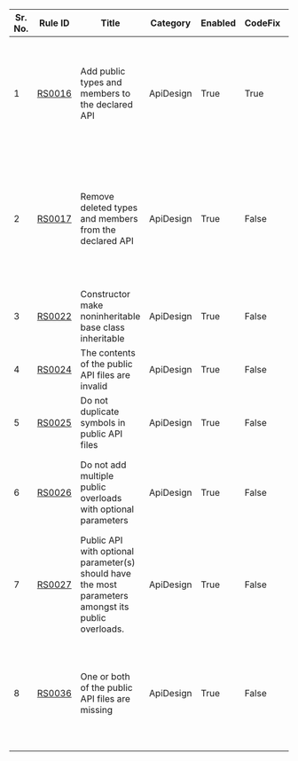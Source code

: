 
Sr. No. | Rule ID | Title | Category | Enabled | CodeFix | Description |
--------|---------|-------|----------|---------|---------|--------------------------------------------------------------------------------------------------------------|
1 | [RS0016](https://github.com/dotnet/roslyn-analyzers/blob/master/src/PublicApiAnalyzers/PublicApiAnalyzers.Help.md) | Add public types and members to the declared API | ApiDesign | True | True | All public types and members should be declared in PublicAPI.txt. This draws attention to API changes in the code reviews and source control history, and helps prevent breaking changes. |
2 | [RS0017](https://github.com/dotnet/roslyn-analyzers/blob/master/src/PublicApiAnalyzers/PublicApiAnalyzers.Help.md) | Remove deleted types and members from the declared API | ApiDesign | True | False | When removing a public type or member the corresponding entry in PublicAPI.txt should also be removed. This draws attention to API changes in the code reviews and source control history, and helps prevent breaking changes. |
3 | [RS0022](https://github.com/dotnet/roslyn-analyzers/blob/master/src/PublicApiAnalyzers/PublicApiAnalyzers.Help.md) | Constructor make noninheritable base class inheritable | ApiDesign | True | False | Constructor makes its noninheritable base class inheritable, thereby exposing its protected members. |
4 | [RS0024](https://github.com/dotnet/roslyn-analyzers/blob/master/src/PublicApiAnalyzers/PublicApiAnalyzers.Help.md) | The contents of the public API files are invalid | ApiDesign | True | False | The contents of the public API files are invalid: {0} |
5 | [RS0025](https://github.com/dotnet/roslyn-analyzers/blob/master/src/PublicApiAnalyzers/PublicApiAnalyzers.Help.md) | Do not duplicate symbols in public API files | ApiDesign | True | False | The symbol '{0}' appears more than once in the public API files. |
6 | [RS0026](https://github.com/dotnet/roslyn/blob/master/docs/Adding%20Optional%20Parameters%20in%20Public%20API.md) | Do not add multiple public overloads with optional parameters | ApiDesign | True | False | Symbol '{0}' violates the backcompat requirement: 'Do not add multiple overloads with optional parameters'. See '{1}' for details. |
7 | [RS0027](https://github.com/dotnet/roslyn/blob/master/docs/Adding%20Optional%20Parameters%20in%20Public%20API.md) | Public API with optional parameter(s) should have the most parameters amongst its public overloads. | ApiDesign | True | False | Symbol '{0}' violates the backcompat requirement: 'Public API with optional parameter(s) should have the most parameters amongst its public overloads'. See '{1}' for details. |
8 | [RS0036](https://github.com/dotnet/roslyn-analyzers/blob/master/src/PublicApiAnalyzers/PublicApiAnalyzers.Help.md) | One or both of the public API files are missing | ApiDesign | True | False | The solution must contain two files with the type "AdditionalFiles": PublicAPI.Unshipped.txt and PublicAPI.Shipped.txt. At least one of these files is missing or has the wrong type. |
